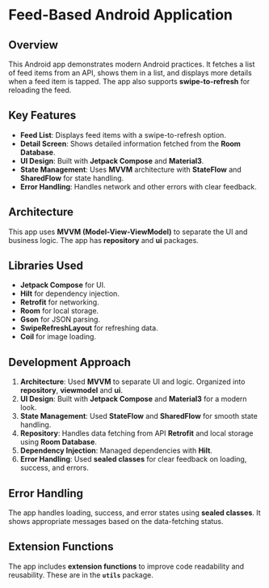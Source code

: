 # Feed-Based Android Application

## Overview

This Android app demonstrates modern Android practices. It fetches a list of feed items from an API, 
shows them in a list, and displays more details when a feed item is tapped. 
The app also supports **swipe-to-refresh** for reloading the feed.

## Key Features

- **Feed List**: Displays feed items with a swipe-to-refresh option.
- **Detail Screen**: Shows detailed information fetched from the **Room Database**.
- **UI Design**: Built with **Jetpack Compose** and **Material3**.
- **State Management**: Uses **MVVM** architecture with **StateFlow** and **SharedFlow** for state handling.
- **Error Handling**: Handles network and other errors with clear feedback.

## Architecture
This app uses **MVVM (Model-View-ViewModel)** to separate the UI and business logic. The app has **repository** and **ui** packages.

## Libraries Used
- **Jetpack Compose** for UI.
- **Hilt** for dependency injection.
- **Retrofit** for networking.
- **Room** for local storage.
- **Gson** for JSON parsing.
- **SwipeRefreshLayout** for refreshing data.
- **Coil** for image loading.

## Development Approach

1. **Architecture**: Used **MVVM** to separate UI and logic. Organized into **repository**, **viewmodel**  and **ui**.
2. **UI Design**: Built with **Jetpack Compose** and **Material3** for a modern look.
3. **State Management**: Used **StateFlow** and **SharedFlow** for smooth state handling.
4. **Repository**: Handles data fetching from API **Retrofit** and local storage using **Room Database**.
5. **Dependency Injection**: Managed dependencies with **Hilt**.
6. **Error Handling**: Used **sealed classes** for clear feedback on loading, success, and errors.

## Error Handling
The app handles loading, success, and error states using **sealed classes**. It shows appropriate messages based on the data-fetching status.

## Extension Functions
The app includes **extension functions** to improve code readability and reusability. These are in the **`utils`** package.
